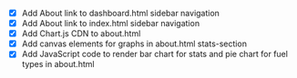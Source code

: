 - [x] Add About link to dashboard.html sidebar navigation
- [x] Add About link to index.html sidebar navigation
- [x] Add Chart.js CDN to about.html
- [x] Add canvas elements for graphs in about.html stats-section
- [x] Add JavaScript code to render bar chart for stats and pie chart for fuel types in about.html
